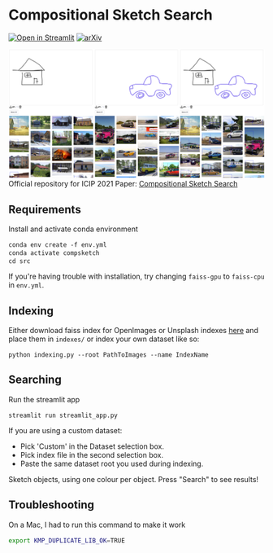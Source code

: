# Compositional Sketch Search
[![Open in Streamlit](https://static.streamlit.io/badges/streamlit_badge_black_white.svg)](https://share.streamlit.io/alexblck/compsketch/share/src/)
[![arXiv](https://img.shields.io/badge/arXiv-2106.08009-b31b1b.svg?style=flat)](https://arxiv.org/abs/2106.08009)

![Header](examples/header.png)
Official repository for ICIP 2021 Paper: [Compositional Sketch Search](https://arxiv.org/abs/2106.08009)

## Requirements
Install and activate conda environment
```commandline
conda env create -f env.yml
conda activate compsketch
cd src
```
If you're having trouble with installation, try changing `faiss-gpu` to `faiss-cpu` in `env.yml`.
## Indexing
Either download faiss index for OpenImages or Unsplash indexes
[here](https://drive.google.com/drive/folders/12NY_BRNxF5ZpxB7wW8bl4_uXbv1LiHz-?usp=sharing) and place them in `indexes/` or index your own dataset like so:
```commandline
python indexing.py --root PathToImages --name IndexName 
```

## Searching
Run the streamlit app
```commandline
streamlit run streamlit_app.py
```
If you are using a custom dataset:
- Pick 'Custom' in the Dataset selection box.
- Pick index file in the second selection box.
- Paste the same dataset root you used during indexing.

Sketch objects, using one colour per object.
Press "Search" to see results!

## Troubleshooting
On a Mac, I had to run this command to make it work
```bash
export KMP_DUPLICATE_LIB_OK=TRUE
```
